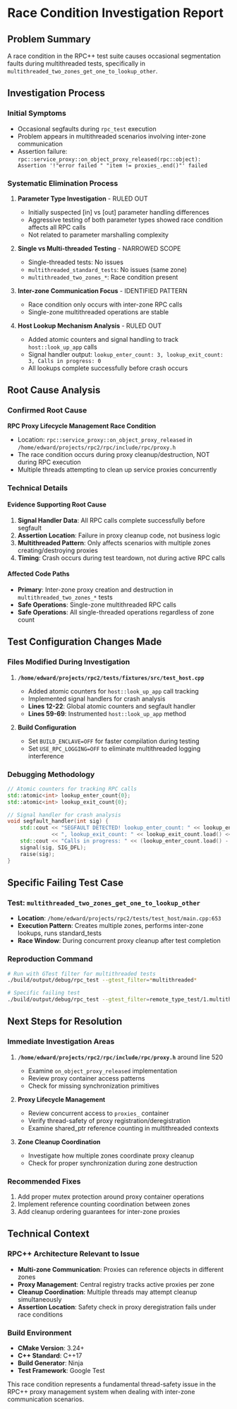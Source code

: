 <!--
Copyright (c) 2025 Edward Boggis-Rolfe
All rights reserved.
-->

# Race Condition Investigation Report

## Problem Summary
A race condition in the RPC++ test suite causes occasional segmentation faults during multithreaded tests, specifically in `multithreaded_two_zones_get_one_to_lookup_other`.

## Investigation Process

### Initial Symptoms
- Occasional segfaults during `rpc_test` execution
- Problem appears in multithreaded scenarios involving inter-zone communication
- Assertion failure: `rpc::service_proxy::on_object_proxy_released(rpc::object): Assertion '!"error failed " "item != proxies_.end()"' failed`

### Systematic Elimination Process

1. **Parameter Type Investigation** - RULED OUT
   - Initially suspected [in] vs [out] parameter handling differences
   - Aggressive testing of both parameter types showed race condition affects all RPC calls
   - Not related to parameter marshalling complexity

2. **Single vs Multi-threaded Testing** - NARROWED SCOPE
   - Single-threaded tests: No issues
   - `multithreaded_standard_tests`: No issues (same zone)
   - `multithreaded_two_zones_*`: Race condition present

3. **Inter-zone Communication Focus** - IDENTIFIED PATTERN
   - Race condition only occurs with inter-zone RPC calls
   - Single-zone multithreaded operations are stable

4. **Host Lookup Mechanism Analysis** - RULED OUT
   - Added atomic counters and signal handling to track `host::look_up_app` calls
   - Signal handler output: `lookup_enter_count: 3, lookup_exit_count: 3, Calls in progress: 0`
   - All lookups complete successfully before crash occurs

## Root Cause Analysis

### Confirmed Root Cause
**RPC Proxy Lifecycle Management Race Condition**
- Location: `rpc::service_proxy::on_object_proxy_released` in `/home/edward/projects/rpc2/rpc/include/rpc/proxy.h`
- The race condition occurs during proxy cleanup/destruction, NOT during RPC execution
- Multiple threads attempting to clean up service proxies concurrently

### Technical Details

#### Evidence Supporting Root Cause
1. **Signal Handler Data**: All RPC calls complete successfully before segfault
2. **Assertion Location**: Failure in proxy cleanup code, not business logic
3. **Multithreaded Pattern**: Only affects scenarios with multiple zones creating/destroying proxies
4. **Timing**: Crash occurs during test teardown, not during active RPC calls

#### Affected Code Paths
- **Primary**: Inter-zone proxy creation and destruction in `multithreaded_two_zones_*` tests
- **Safe Operations**: Single-zone multithreaded RPC calls
- **Safe Operations**: All single-threaded operations regardless of zone count

## Test Configuration Changes Made

### Files Modified During Investigation
1. **`/home/edward/projects/rpc2/tests/fixtures/src/test_host.cpp`**
   - Added atomic counters for `host::look_up_app` call tracking
   - Implemented signal handlers for crash analysis
   - **Lines 12-22**: Global atomic counters and segfault handler
   - **Lines 59-69**: Instrumented `host::look_up_app` method

2. **Build Configuration**
   - Set `BUILD_ENCLAVE=OFF` for faster compilation during testing
   - Set `USE_RPC_LOGGING=OFF` to eliminate multithreaded logging interference

### Debugging Methodology
```cpp
// Atomic counters for tracking RPC calls
std::atomic<int> lookup_enter_count{0};
std::atomic<int> lookup_exit_count{0};

// Signal handler for crash analysis
void segfault_handler(int sig) {
    std::cout << "SEGFAULT DETECTED! lookup_enter_count: " << lookup_enter_count.load() 
              << ", lookup_exit_count: " << lookup_exit_count.load() << std::endl;
    std::cout << "Calls in progress: " << (lookup_enter_count.load() - lookup_exit_count.load()) << std::endl;
    signal(sig, SIG_DFL);
    raise(sig);
}
```

## Specific Failing Test Case

### Test: `multithreaded_two_zones_get_one_to_lookup_other`
- **Location**: `/home/edward/projects/rpc2/tests/test_host/main.cpp:653`
- **Execution Pattern**: Creates multiple zones, performs inter-zone lookups, runs standard_tests
- **Race Window**: During concurrent proxy cleanup after test completion

### Reproduction Command
```bash
# Run with GTest filter for multithreaded tests
./build/output/debug/rpc_test --gtest_filter=*multithreaded*

# Specific failing test
./build/output/debug/rpc_test --gtest_filter=remote_type_test/1.multithreaded_two_zones_get_one_to_lookup_other
```

## Next Steps for Resolution

### Immediate Investigation Areas
1. **`/home/edward/projects/rpc2/rpc/include/rpc/proxy.h`** around line 520
   - Examine `on_object_proxy_released` implementation
   - Review proxy container access patterns
   - Check for missing synchronization primitives

2. **Proxy Lifecycle Management**
   - Review concurrent access to `proxies_` container
   - Verify thread-safety of proxy registration/deregistration
   - Examine shared_ptr reference counting in multithreaded contexts

3. **Zone Cleanup Coordination**
   - Investigate how multiple zones coordinate proxy cleanup
   - Check for proper synchronization during zone destruction

### Recommended Fixes
1. Add proper mutex protection around proxy container operations
2. Implement reference counting coordination between zones
3. Add cleanup ordering guarantees for inter-zone proxies

## Technical Context

### RPC++ Architecture Relevant to Issue
- **Multi-zone Communication**: Proxies can reference objects in different zones
- **Proxy Management**: Central registry tracks active proxies per zone
- **Cleanup Coordination**: Multiple threads may attempt cleanup simultaneously
- **Assertion Location**: Safety check in proxy deregistration fails under race conditions

### Build Environment
- **CMake Version**: 3.24+
- **C++ Standard**: C++17
- **Build Generator**: Ninja
- **Test Framework**: Google Test

This race condition represents a fundamental thread-safety issue in the RPC++ proxy management system when dealing with inter-zone communication scenarios.